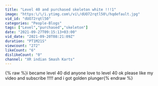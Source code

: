 ```yaml
---
title: "Level 40 and purchased skeleton white !!!1"
image: "https:\/\/i.ytimg.com\/vi\/dUO72rqtl50\/hqdefault.jpg"
vid_id: "dUO72rqtl50"
categories: "People-Blogs"
tags: ["Level","purchased","skeleton"]
date: "2021-09-27T09:15:13+03:00"
vid_date: "2021-09-20T08:21:09Z"
duration: "PT1M21S"
viewcount: "272"
likeCount: "6"
dislikeCount: "0"
channel: "XR indian Smash Karts"
---
```

{% raw %}i became level 40 did anyone love to level 40 ok please like my video and subscribe !!!!!                                                                                                                 and i got golden plunger{% endraw %}
